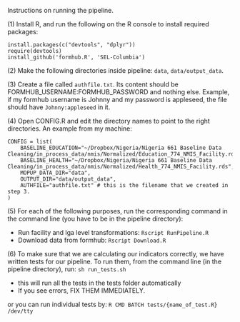 Instructions on running the pipeline.

(1) Install R, and run the following on the R console to install required packages:
```
install.packages(c("devtools", "dplyr"))
require(devtools)
install_github('formhub.R', 'SEL-Columbia')
```

(2) Make the following directories inside pipeline: `data`, `data/output_data`.

(3) Create a file called `authfile.txt`. Its content should be FORMHUB_USERNAME:FORMHUB_PASSWORD and nothing else. Example, if my formhub username is Johnny and my password is appleseed, the file should have `Johnny:appleseed` in it.

(4) Open CONFIG.R and edit the directory names to point to the right directories. An example from my machine:
```
CONFIG = list(
    BASELINE_EDUCATION="~/Dropbox/Nigeria/Nigeria 661 Baseline Data Cleaning/in_process_data/nmis/Normalized/Education_774_NMIS_Facility.rds",
    BASELINE_HEALTH="~/Dropbox/Nigeria/Nigeria 661 Baseline Data Cleaning/in_process_data/nmis/Normalized/Health_774_NMIS_Facility.rds",
    MOPUP_DATA_DIR="data", 
    OUTPUT_DIR="data/output_data",
    AUTHFILE="authfile.txt" # this is the filename that we created in step 3.
)
```

(5) For each of the following purposes, run the corresponding command in the command line (you have to be in the pipeline directory):
 * Run facility and lga level transformations: `Rscript RunPipeline.R`
 * Download data from formhub: `Rscript Download.R`

(6) To make sure that we are calculating our indicators correctly, we have written tests for our pipeline. To run them, from the command line (in the pipeline directory), run:
 ```sh run_tests.sh```
* this will run all the tests in the tests folder automatically
* If you see errors, FIX THEM IMMEDIATELY.

or you can run individual tests by:
```R CMD BATCH tests/{name_of_test.R} /dev/tty```
